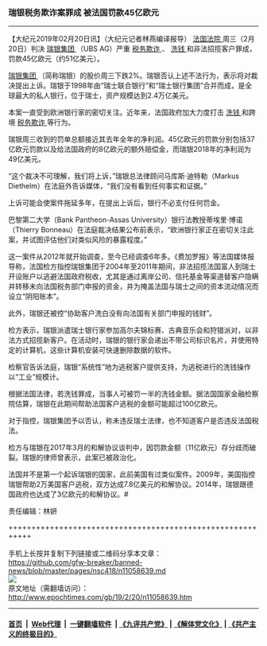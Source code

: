 ### 瑞银税务欺诈案罪成 被法国罚款45亿欧元
------------------------

<p>
 【大纪元2019年02月20日讯】（大纪元记者林燕编译报导）
 <a href="http://www.epochtimes.com/gb/tag/%E6%B3%95%E5%9B%BD%E6%B3%95%E9%99%A2.html">
  法国法院
 </a>
 周三（2月20日）判决
 <a href="http://www.epochtimes.com/gb/tag/%E7%91%9E%E9%93%B6%E9%9B%86%E5%9B%A2.html">
  瑞银集团
 </a>
 （UBS AG）严重
 <a href="http://www.epochtimes.com/gb/tag/%E7%A8%8E%E5%8A%A1%E6%AC%BA%E8%AF%88.html">
  税务欺诈
 </a>
 、
 <a href="http://www.epochtimes.com/gb/tag/%E6%B4%97%E9%92%B1.html">
  洗钱
 </a>
 和非法招揽客户罪成，罚款45亿欧元（约51亿美元）。
</p>
<p>
 <a href="http://www.epochtimes.com/gb/tag/%E7%91%9E%E9%93%B6%E9%9B%86%E5%9B%A2.html">
  瑞银集团
 </a>
 （简称瑞银）的股价周三下跌2%。瑞银否认上述不法行为，表示将对裁决提出上诉。瑞银于1998年由“瑞士联合银行”和“瑞士银行集团”合并而成，是全球最大的私人银行，位于瑞士，资产规模达到2.4万亿美元。
</p>
<p>
 本案一直受到欧洲银行家的密切关注。近年来，法国政府加大力度打击
 <a href="http://www.epochtimes.com/gb/tag/%E6%B4%97%E9%92%B1.html">
  洗钱
 </a>
 和跨境
 <a href="http://www.epochtimes.com/gb/tag/%E7%A8%8E%E5%8A%A1%E6%AC%BA%E8%AF%88.html">
  税务欺诈
 </a>
 等行为。
</p>
<p>
 瑞银周三收到的罚单总额接近其去年全年的净利润。45亿欧元的罚款分别包括37亿欧元罚款以及给法国政府的8亿欧元的额外赔偿金，而瑞银2018年的净利润为49亿美元。
</p>
<p>
 “这个裁决不可理解，我们将上诉，”瑞银总法律顾问马库斯·迪特勒（Markus Diethelm）在法庭外告诉媒体，“我们没有看到任何事实和证据。”
</p>
<p>
 上诉可能会使案件拖延多年，在提出上诉后，银行不必支付任何罚金。
</p>
<p>
 巴黎第二大学（Bank Pantheon-Assas University）银行法教授蒂埃里·博诺（Thierry Bonneau）在法庭裁决结果公布前表示，“欧洲银行家正在密切关注此案，并试图评估他们对类似风险的暴露程度。”
</p>
<p>
 这一案件从2012年就开始调查，至今已经调查6年多。《费加罗报》等法国媒体报导称，法国检方指控瑞银集团于2004年至2011年期间，非法招揽法国富人到瑞士开设账户以逃避法国政府税收，尤其是通过离岸公司、信托基金等渠道替客户隐瞒并转移未向法国税务部门申报的资金，并为掩盖法国与瑞士之间的资本流动情况而设立“阴阳账本”。
</p>
<p>
 此外，瑞银还被控“协助客户洗白没有向法国有关部门申报的钱财”。
</p>
<p>
 检方表示，瑞银派遣瑞士银行家参加高尔夫锦标赛、古典音乐会和狩猎派对，以非法方式招揽新客户。在活动时，瑞银的银行家会递出不带公司标识名片，并使用特定的计算机，这些计算机安装可快速删除数据的软件。
</p>
<p>
 检察官告诉法庭，瑞银“系统性”地为逃税客户提供支持，为逃税进行的洗钱操作以“工业”规模计。
</p>
<p>
 根据法国法律，若洗钱罪成，当事人可被罚一半的洗钱金额。据法国国家金融检察院估算，瑞银在此期间帮助法国客户逃税的金额可能超过100亿欧元。
</p>
<p>
 对于指控，瑞银集团予以否认，称未违反瑞士法律，也不知道客户是否违反法国税法。
</p>
<p>
 检方与瑞银在2017年3月的和解协议谈判中，因罚款金额（11亿欧元）存分歧而破裂。瑞银的律师曾表示，此案已被政治化。
</p>
<p>
 法国并不是第一个起诉瑞银的国家，此前美国有过类似案件。2009年，美国指控瑞银帮助2万美国客户逃税，双方达成7.8亿美元的和解协议。2014年，瑞银跟德国政府也达成了3亿欧元的和解协议。#
</p>
<p>
 责任编辑：林妍
</p>

+++++++++++++++++++++++++++++++++++++++++++++++++++++++++++<br/><br/>
手机上长按并复制下列链接或二维码分享本文章：<br/>
https://github.com/gfw-breaker/banned-news/blob/master/pages/nsc418/n11058639.md <br/>
<a href='https://github.com/gfw-breaker/banned-news/blob/master/pages/nsc418/n11058639.md'><img src='https://github.com/gfw-breaker/banned-news/blob/master/pages/nsc418/n11058639.md.png'/></a> <br/>
原文地址（需翻墙访问）：http://www.epochtimes.com/gb/19/2/20/n11058639.htm


------------------------
#### [首页](https://github.com/gfw-breaker/banned-news/blob/master/README.md) &nbsp;|&nbsp; [Web代理](https://github.com/labour-camp/helloworld) &nbsp;|&nbsp; [一键翻墙软件](https://github.com/gfw-breaker/nogfw/blob/master/README.md) &nbsp;| [《九评共产党》](https://github.com/gfw-breaker/9ping.md/blob/master/README.md#九评之一评共产党是什么) | [《解体党文化》](https://github.com/gfw-breaker/jtdwh.md/blob/master/README.md) | [《共产主义的终极目的》](https://github.com/gfw-breaker/gczydzjmd.md/blob/master/README.md)

